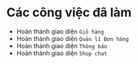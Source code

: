 # __Các công việc đã làm__

* Hoàn thành giao diện `Giỏ hàng`
* Hoàn thành giao diện `Quản lí Đơn hàng`
* Hoàn thành giao diện `Thông báo`
* Hoàn thành giao diện `Shop chat`
